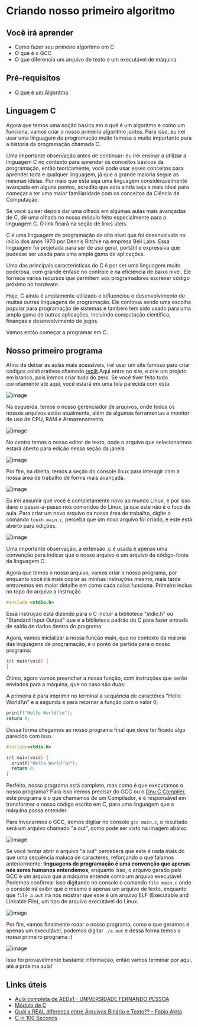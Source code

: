 # Criando nosso primeiro algoritmo

## Você irá aprender

- Como fazer seu primeiro algoritmo em C
- O que é o GCC
- O que diferencia um arquivo de texto e um executável de máquina

## Pré-requisitos

- [O que é um Algoritmo](../README.md)

## Linguagem C

Agora que temos uma noção básica em o quê é um algoritmo e como um funciona, vamos criar o nosso primeiro algoritmo juntos.
Para isso, eu irei usar uma linguagem de programação muito famosa e muito importante para a história da programação chamada C.

Uma importante observação antes de continuar: eu irei ensinar a utilizar a linguagem C no contexto para aprender os conceitos básicos da programação, então teoricamente, você pode usar esses conceitos para aprender toda e qualquer linguagem, já que a grande maioria segue as mesmas ideias. Por mais que esta seja uma linguagem consideravelmente avançada em alguns pontos, acredito que esta ainda seja a mais ideal para começar a ter uma maior familiaridade com os conceitos da Ciência da Computação.

Se você quiser depois dar uma olhada em algumas aulas mais avançadas de C, dê uma olhada no nosso módulo feito especialmente para a linguagem C. O link ficará na seção de links úteis.

C é uma linguagem de programação de alto nível que foi desenvolvida no início dos anos 1970 por Dennis Ritchie na empresa Bell Labs. Essa linguagem foi projetada para ser de uso geral, portátil e expressiva que pudesse ser usada para uma ampla gama de aplicações.

Uma das principais características do C é por ser uma linguagem muito poderosa, com grande ênfase no controle e na eficiência de baixo nível. Ele fornece vários recursos que permitem aos programadores escrever código próximo ao hardware.

Hoje, C ainda é amplamente utilizado e influenciou o desenvolvimento de muitas outras linguagens de programação. Ele continua sendo uma escolha popular para programação de sistemas e também tem sido usado para uma ampla gama de outras aplicações, incluindo computação científica, finanças e desenvolvimento de jogos.

Vamos então começar a programar em C.

## Nosso primeiro programa

Afins de deixar as aulas mais acessíveis, irei usar um site famoso para criar códigos colaborativos chamado [replit](https://replit.com/).Aqui entre no site, e crie um projeto em branco, pois iremos criar tudo do zero. Se você tiver feito tudo corretamente até aqui, você estará em uma tela parecida com esta:

![image](https://user-images.githubusercontent.com/9157977/210573859-495bf89f-122e-43c8-ac6a-4f3ed5033856.png)

Na esquerda, temos o nosso gerenciador de arquivos, onde todos os nossos arquivos estão atualmente, além de algumas ferramentas e monitor de uso de CPU, RAM e Armazenamento.

![image](https://user-images.githubusercontent.com/9157977/210574142-aabe8368-7da8-46e4-8c50-4cdc6d2d3e21.png)

No centro temos o nosso editor de texto, onde o arquivo que selecionarmos estará aberto para edição nessa seção da janela.

![image](https://user-images.githubusercontent.com/9157977/210574281-57f02f9f-678f-416f-a7a3-0099335d3143.png)

Por fim, na direita, temos a seção do console linux para interagir com a nossa área de trabalho de forma mais avançada.

![image](https://user-images.githubusercontent.com/9157977/210574689-cae7335f-bd11-46ba-b746-b017261de406.png)

Eu irei assumir que você é completamente novo ao mundo Linux, e por isso darei o passo-a-passo nos comandos do Linux, já que este não é o foco da aula. Para criar um novo arquivo na nossa área de trabalho, digite o comando ```touch main.c```, perceba que um novo arquivo foi criado, e este está aberto para edições.

![image](https://user-images.githubusercontent.com/9157977/210575323-ca6c9a3f-657f-4e35-89b1-848588c7ed35.png)

Uma importante observação, a extensão .c é usada é apenas uma convenção para indicar que o nosso arquivo é um arquivo de código-fonte da linguagem C.

Agora que temos o nosso arquivo, vamos criar o nosso programa, por enquanto você irá mais copiar as minhas instruções mesmo, mais tarde entraremos em maior detalhe em como cada coisa funciona. Primeiro inclua no topo do arquivo a instrução
```c
#include <stdio.h>
```
Essa instrução está dizendo para o C incluir a biblioteca "stdio.h" ou "Standard Input Output" que é a biblioteca padrão do C para fazer entrada de saída de dados dentro do programa

Agora, vamos inicializar a nossa função main, que no contexto da maioria das linguagens de programação, é o ponto de partida para o nosso programa:

```c
int main(void) {
}
```

Ótimo, agora vamos preencher a nossa função, com instruções que serão enviados para a máquina, que no caso são duas:

A primeira é para imprimir no terminal a sequência de caractéres "Hello World!\n" e a segunda é para retornar a função com o valor 0;

```c
printf("Hello World!\n");
return 0;
```

Dessa forma chegamos ao nosso programa final que deve ter ficado algo parecido com isso.

```c
#include<stdio.h>

int main(void) {
  printf("Hello World!\n");
  return 0;
}
```
Perfeito, nosso programa está completo, mas como é que executamos o nosso programa? Para isso iremos precisar do GCC ou o [Gnu C Compiler](https://gcc.gnu.org/), este programa é o que chamamos de um Compilador, e é responsável em transformar o nosso código escrito em C, para uma linguagem que a máquina possa entender. 

Para invocarmos o GCC, iremos digitar no console ```gcc main.c```, o resultado será um arquivo chamado "a.out", como pode ser visto na imagem abaixo:

![image](https://user-images.githubusercontent.com/9157977/210578249-3fb34af8-63c9-4e54-afb9-6bcb85f4f05f.png)

Se você tentar abrir o arquivo "a.out" perceberá que este é nada mais do que uma sequência maluca de caracteres, reforçando o que falamos anteriormente:  **linguagens de programação é uma convenção que apenas nós seres humanos entendemos**, enquanto isso, o arquivo gerado pelo GCC é um arquivo que a máquina entende como um arquivo executável. Podemos confirmar isso digitando no console o comando ```file main.c``` onde o console irá exibir que o mesmo é apenas um arquivo de texto, enquanto que ```file a.out``` irá nos mostrar que este é um arquivo ELF (Executable and Linkable File), um tipo de arquivo execútável do Linux.

![image](https://user-images.githubusercontent.com/9157977/210579120-c6fc3ed8-e903-4438-b1ef-af06c7d9483d.png)

Por fim, vamos finalmente rodar o nosso programa, como o que geramos é apenas um executável, podemos digitar ```./a.out``` e dessa forma temos o nosso primeiro programa :)

![image](https://user-images.githubusercontent.com/9157977/210579591-bb8e9e95-b3d4-4170-9e16-b484501ffb11.png)

Isso foi provavelmente bastante informação, então vamos terminar por aqui, até a próxima aula!

## Links úteis

- [Aula completa de AEDs1 - UNIVERSIDADE FERNANDO PESSOA](http://www3.dsi.uminho.pt/iiee/repos/AEDados.pdf)
- [Módulo de C](https://github.com/Programando-o-Mundo/Microfundamentos-AEDs/tree/main/C)
- [Qual a REAL diferença entre Árquivos Binário e Texto?? - Fabio Akita](https://youtu.be/oSCVb4Ts-G4)
- [C in 100 Seconds](https://youtu.be/U3aXWizDbQ4)
